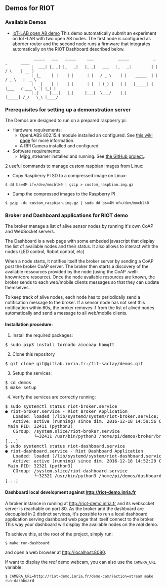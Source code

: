 ## Demos for RIOT

### Available Demos

* [IoT-LAB open A8
  demo](https://gitlab.inria.fr/fit-saclay/demos/tree/master/utils/iotlab)
  This demo automatically submit an experiment on IoT-LAB with two open A8
  nodes. The first node is configured as aborder router and the second node runs
  a firmware that integrates automatically on the RIOT Dashboard described
  below.


```
             _____   ___   _____     ___           _____           _          _      ____
            |  ___| |_ _| |_   _|   |_ _|   ___   |_   _|         | |        / \    | __ )
            | |_     | |    | |      | |   / _ \    | |    _____  | |       / _ \   |  _ \
            |  _|    | |    | |      | |  | (_) |   | |   |_____| | |___   / ___ \  | |_) |
            |_|     |___|   |_|     |___|  \___/    |_|           |_____| /_/   \_\ |____/
```

### Prerequisites for setting up a demonstration server

The Demos are designed to run on a prepared raspberry pi:
* Hardware requirements:
  * OpenLABS 802.15.4 module installed an configured. See
    [this wiki page](https://github.com/RIOT-Makers/wpan-raspbian/wiki/Create-a-generic-Raspbian-image-with-6LoWPAN-support) for more information.
  * A RPI Camera installed and configured
* Software requirements:
  * Mjpg_streamer installed and running. See [the GitHub project.](https://github.com/jacksonliam/mjpg-streamer).

2 useful commands to manage custom raspbian images from Linux:
* Copy Raspberry PI SD to a compressed image on Linux:
```
$ dd bs=4M if=/dev/mmcblk0 | gzip > custom_raspbian.img.gz
```
* Dump the compressed images to the Raspberry PI
```
$ gzip -dc custom_raspbian.img.gz | sudo dd bs=4M of=/dev/mmcblk0
```

### Broker and Dashboard applications for RIOT demo

The broker manage a list of alive sensor nodes by running it's own CoAP
and WebSocket servers.

The Dashboard is a web page with some embeded javascript that display the list
of available nodes and their status. It also allows to interact with the nodes
(LED control, Robot control, etc)

When a node starts, it notifies itself the broker server by sending a CoAP
post the broker CoAP server. The broker then starts a discovery of the
available ressources provided by the node (using the CoAP .well-known/core
resource). Once the node available resources are known, the broker sends to
each web/mobile clients messages so that they can update themselves.

To keep track of alive nodes, each node has to periodically send a notification
message to the broker.
If a sensor node has not sent this notification within 60s, the broker removes
if from the list of alived nodes automatically and send a message to all
web/mobile clients.

#### Installation procedure:

1. Install the required packages:
<pre>
$ sudo pip3 install tornado aiocoap hbmqtt
</pre>
2. Clone this repository
<pre>
$ git clone git@gitlab.inria.fr:/fit-saclay/demos.git
</pre>
3. Setup the services:
<pre>
$ cd demos
$ make setup
</pre>
4. Verify the services are correctly running:
<pre>
$ sudo systemctl status riot-broker.service
● riot-broker.service - Riot Broker Application
   Loaded: loaded (/lib/systemd/system/riot-broker.service; enabled)
   Active: active (running) since dim. 2016-12-18 14:59:56 CET; 35min ago
 Main PID: 32411 (python3)
   CGroup: /system.slice/riot-broker.service
           └─32411 /usr/bin/python3 /home/pi/demos/broker/broker.py --port=8082 --debug
[...]
$ sudo systemctl status riot-dashboard.service
● riot-dashboard.service - Riot Dashboard Application
   Loaded: loaded (/lib/systemd/system/riot-dashboard.service; enabled)
   Active: active (running) since dim. 2016-12-18 14:52:29 CET; 41min ago
 Main PID: 32321 (python3)
   CGroup: /system.slice/riot-dashboard.service
           └─32321 /usr/bin/python3 /home/pi/demos/dashboard/dashboard.py --port=8080 --broker-port=80 --broker...
[...]
</pre>

#### Dashboard local development against http://riot-demo.inria.fr

A broker instance in running at http://riot-demo.inria.fr and its websocket
server is reachable on port 80. As the broker and the dashboard are
decoupled in 2 distinct services, it's possible to run a local dashboard
application serving dashboard web page that itself connect to the broker.
This way your dashboard will display the available nodes on the *real* demo.

To achieve this, at the root of the project, simply run:
```
$ make run-dashboard
```
and open a web browser at [http://localhost:8080](http://localhost:8080).

If want to display the *real* demo webcam, you can also use the `CAMERA_URL`
variable:
```
$ CAMERA_URL=http://riot-demo.inria.fr/demo-cam/?action=stream make run-dashboard
```
